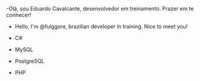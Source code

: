 -Olá, sou Eduardo Cavalcante, desenvolvedor em treinamento. Prazer em te conhecer!

- Hello, I'm @fulggore, brazilian developer in training. Nice to meet you!

- C#
- MySQL
- PostgreSQL
- PHP

<!---
fulggore/fulggore is a ✨ special ✨ repository because its `README.md` (this file) appears on your GitHub profile.
You can click the Preview link to take a look at your changes.
--->
